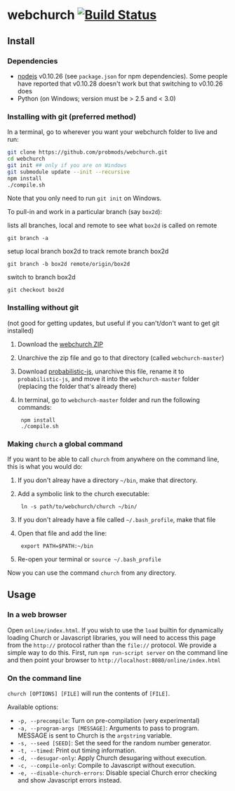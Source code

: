 # webchurch [![Build Status](https://travis-ci.org/probmods/webchurch.svg?branch=master)](https://travis-ci.org/probmods/webchurch)

## Install

### Dependencies
- [nodejs](http://nodejs.org/download/) v0.10.26 (see `package.json` for npm dependencies). Some people have reported that v0.10.28 doesn't work but that switching to v0.10.26 does
- Python (on Windows; version must be > 2.5 and < 3.0)

### Installing with git (preferred method)

In a terminal, go to wherever you want your webchurch folder to live and run:

```sh
git clone https://github.com/probmods/webchurch.git
cd webchurch
git init ## only if you are on Windows
git submodule update --init --recursive
npm install
./compile.sh
```

Note that you only need to run `git init` on Windows.

To pull-in and work in a particular branch (say `box2d`):

lists all branches, local and remote to see what `box2d` is called on remote

    git branch -a

setup local branch box2d to track remote branch box2d

    git branch -b box2d remote/origin/box2d

switch to branch box2d

	git checkout box2d

### Installing without git

(not good for getting updates, but useful if you can't/don't want to get git installed)

1. Download the [webchurch ZIP](https://github.com/probmods/webchurch/archive/master.zip)
2. Unarchive the zip file and go to that directory (called `webchurch-master`)
3. Download [probabilistic-js](https://github.com/dritchie/probabilistic-js/archive/0881cd5bf2607750ede273e0408b1e957487b5e1.zip), unarchive this file, rename it to `probabilistic-js`, and move it into the `webchurch-master` folder (replacing the folder that's already there)
4. In terminal, go to `webchurch-master` folder and run the following commands:

        npm install
        ./compile.sh

### Making `church` a global command

If you want to be able to call `church` from anywhere on the command line, this is what you would do:

1. If you don't alreay have a directory `~/bin`, make that directory.
2. Add a symbolic link to the church executable:

		ln -s path/to/webchurch/church ~/bin/
		
3. If you don't already have a file called `~/.bash_profile`, make that file
4. Open that file and add the line:

		export PATH=$PATH:~/bin

5. Re-open your terminal or `source ~/.bash_profile`

Now you can use the command `church` from any directory.

## Usage

### In a web browser
Open `online/index.html`. If you wish to use the `load` builtin for dynamically loading Church or Javascript libraries, you will need to access this page from the `http://` protocol rather than the `file://` protocol. We provide a simple way to do this. First, run `npm run-script server` on the command line and then point your browser to `http://localhost:8080/online/index.html`

### On the command line
`church [OPTIONS] [FILE]` will run the contents of `[FILE]`.

Available options:

- `-p, --precompile`: Turn on pre-compilation (very experimental)
- `-a, --program-args [MESSAGE]`: Arguments to pass to program. MESSAGE is sent to Church is the `argstring` variable.
- `-s, --seed [SEED]`: Set the seed for the random number generator.
- `-t, --timed`: Print out timing information.
- `-d, --desugar-only`: Apply Church desugaring without execution.
- `-c, --compile-only`: Compile to Javascript without execution.
- `-e, --disable-church-errors`: Disable special Church error checking and show Javascript errors instead.
